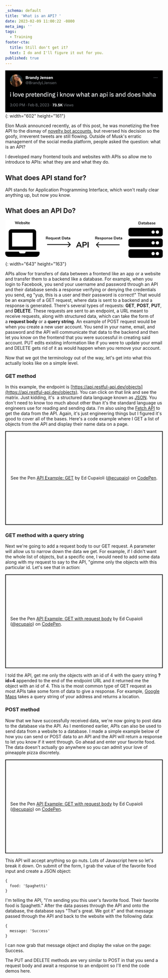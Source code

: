 ```yaml
---
_schema: default
title: 'What is an API? '
date: 2023-02-09 11:00:22 -0800
meta_img: ''
tags:
  - Training
footer-cta:
  title: Still don't get it?
  text: I do and I'll figure it out for you.
published: true
---
```

![](/images/screen-shot-2023-02-09-at-11-02-55-am.png){: width="602" height="161"}

Elon Musk announced recently, as of this post, he was monetizing the free API to the dismay of&nbsp;[novelty bot accounts](https://twitter.com/ca_dmv_bot), but reversed his decision so the goofy, irreverent tweets are still flowing. Outside of Musk's erratic management of the social media platform, people asked the question: what is an API?&nbsp;

I developed many frontend tools and websites with APIs so allow me to introduce to APIs: what they are and what they do.&nbsp;

## What does API stand for?&nbsp;

API stands for Application Programming Interface, which won't really clear anything up, but now you know.&nbsp;

## What does an API Do?

![](/images/api-diagram.png){: width="643" height="163"}

APIs allow for transfers of data between a frontend like an app or a website and transfer them to a backend like a database. For example, when you login to Facebook, you send your username and password through an API and their database sends a response verifying or denying the credentials you send, eg "yup, this is a user and their password is correct!" That would be an example of a GET request, where data is sent to a backend and a response is generated. There's several types of requests: **GET**, **POST**, **PUT**, and **DELETE**. These requests are sent to an endpoint, a URL meant to receive requests, along with structured data, which can take the form of a&nbsp;**request body**&nbsp;or a **query string​**. An example of POST request would be when you create a new user account. You send in your name, email, and password and the API will communicate that data to the backend and then let you know on the frontend that you were successful in creating said account. PUT edits existing information like if you were to update your email and DELETE gets rid of it as would happen when you remove your account.&nbsp;

Now that we got the terminology out of the way, let's get into what this actually looks like on a simple level.&nbsp;

### GET method

In this example, the endpoint is&nbsp;[https://api.restful-api.dev/objects](https://api.restful-api.dev/objects). You can click on that link and see the matrix. Just kidding, it's&nbsp; a structured data language known as [JSON](https://www.w3schools.com/js/js_json_intro.asp). You don't need to know too much about other than it's the standard language us engineers use for reading and sending data. I'm also using the [Fetch API](https://developer.mozilla.org/en-US/docs/Web/API/Fetch_API/Using_Fetch)&nbsp;to get the data from the API. Again, it's just engineering things but I figured it's good to cover all of the bases. Here's a code example where I GET a list of objects from the API and display their name data on a page.&nbsp;

<p class="codepen" data-height="300" data-default-tab="js,result" data-slug-hash="ZEjdrEN" data-user="ecupaio" style="height: 300px; box-sizing: border-box; display: flex; align-items: center; justify-content: center; border: 2px solid; margin: 1em 0; padding: 1em;">
  <span>See the Pen <a href="https://codepen.io/ecupaio/pen/ZEjdrEN">
  API Example: GET</a> by Ed Cupaioli (<a href="https://codepen.io/ecupaio">@ecupaio</a>)
  on <a href="https://codepen.io">CodePen</a>.</span>
</p>
<script async src="https://cpwebassets.codepen.io/assets/embed/ei.js"></script>

### GET method with a query string

Next we're going to add a request body to our GET request. A parameter will allow us to narrow down the data we get. For example, if I didn't want the whole list of objects, but a specific one, I would need to add some data along with my request to say to the API, "gimme only the objects with this particular id. Let's see that in action:&nbsp;

<p class="codepen" data-height="300" data-default-tab="js,result" data-slug-hash="RwBzQjQ" data-user="ecupaio" style="height: 300px; box-sizing: border-box; display: flex; align-items: center; justify-content: center; border: 2px solid; margin: 1em 0; padding: 1em;">
  <span>See the Pen <a href="https://codepen.io/ecupaio/pen/RwBzQjQ">
  API Example: GET with request body</a> by Ed Cupaioli (<a href="https://codepen.io/ecupaio">@ecupaio</a>)
  on <a href="https://codepen.io">CodePen</a>.</span>
</p>
<script async src="https://cpwebassets.codepen.io/assets/embed/ei.js"></script>

I told the API, get me only the objects with an id of 4 with the query string **?id=4**&nbsp;appended to the end of the endpoint URL and it returned me the object with an id of 4. This is the most common type of GET request as most APIs take some form of data to give a response. For example,&nbsp;[Google Maps](https://www.google.com/maps/place/Golden+1+Center/@38.5802045,-121.5018489,17z/data=!3m2!4b1!5s0x809ad12d01bf9ce7:0x3333a570477aa9a0!4m5!3m4!1s0x80e84cbc046b19bf:0x987c53711f042fa6!8m2!3d38.5802045!4d-121.4996602) takes a query string of your address and returns a location.&nbsp;

### POST method

Now that we have successfully received data, we're now going to post data to the database via the API. As I mentioned earlier, APIs can also be used to send data from a website to a database. I made a simple example below of how you can send or POST data to an API and the API will return a response to let you know if it went through. Go ahead and enter your favorite food. The data doesn't actually go anywhere so you can admit your love of pineapple pizza discretely.&nbsp;

<p class="codepen" data-height="300" data-default-tab="js,result" data-slug-hash="QWBXmRp" data-user="ecupaio" style="height: 300px; box-sizing: border-box; display: flex; align-items: center; justify-content: center; border: 2px solid; margin: 1em 0; padding: 1em;">
  <span>See the Pen <a href="https://codepen.io/ecupaio/pen/QWBXmRp">
  API Example: GET with request body</a> by Ed Cupaioli (<a href="https://codepen.io/ecupaio">@ecupaio</a>)
  on <a href="https://codepen.io">CodePen</a>.</span>
</p>
<script async src="https://cpwebassets.codepen.io/assets/embed/ei.js"></script>

This API will accept anything so go nuts. Lots of Javascript here so let's break it down. On submit of the form, I grab the value of the favorite food input and create a JSON object:&nbsp;

```
{
  food: 'Spaghetti'
}
```

I'm telling the API, "I'm sending you this user's favorite food. Their favorite food is Spaghetti." After the data passes through the API and onto the database, the database says "That's great. We got it" and that message passed through the API and back to the website with the following data:&nbsp;

```
{
  message: 'Success'
}
```

I can now grab that message object and display the value on the page: Success.

The PUT and DELETE methods are very similar to POST in that you send a request body and await a response to an endpoint so I'll end the code demos here.&nbsp;
